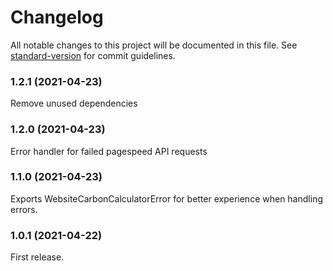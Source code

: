# Changelog

All notable changes to this project will be documented in this file. See [standard-version](https://github.com/conventional-changelog/standard-version) for commit guidelines.

### 1.2.1 (2021-04-23)

Remove unused dependencies

### 1.2.0 (2021-04-23)

Error handler for failed pagespeed API requests

### 1.1.0 (2021-04-23)

Exports WebsiteCarbonCalculatorError for better experience when handling errors.

### 1.0.1 (2021-04-22)

First release.
